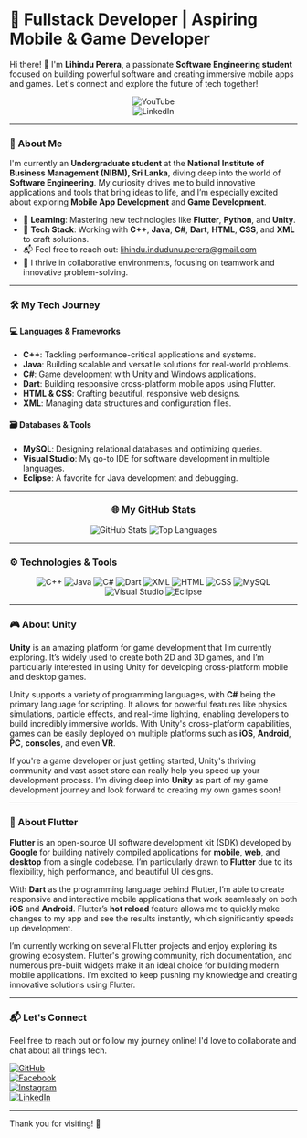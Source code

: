 # 🚀 Fullstack Developer | Aspiring Mobile & Game Developer

Hi there! 👋 I'm **Lihindu Perera**, a passionate **Software Engineering student** focused on building powerful software and creating immersive mobile apps and games. Let's connect and explore the future of tech together!

<div align="center">

![YouTube](https://img.shields.io/badge/YouTube-red?style=for-the-badge&logo=youtube&logoColor=white&link=https://youtube.com)  
![LinkedIn](https://img.shields.io/badge/LinkedIn-blue?style=for-the-badge&logo=linkedin&logoColor=white&link=https://www.linkedin.com/in/lihindu-perera-231024349)

</div>

---

### 🌟 About Me

I'm currently an **Undergraduate student** at the **National Institute of Business Management (NIBM), Sri Lanka**, diving deep into the world of **Software Engineering**. My curiosity drives me to build innovative applications and tools that bring ideas to life, and I’m especially excited about exploring **Mobile App Development** and **Game Development**.

- 🌱 **Learning**: Mastering new technologies like **Flutter**, **Python**, and **Unity**.
- 🔧 **Tech Stack**: Working with **C++**, **Java**, **C#**, **Dart**, **HTML**, **CSS**, and **XML** to craft solutions.
- 📬 Feel free to reach out: [lihindu.indudunu.perera@gmail.com](mailto:lihindu.indudunu.perera@gmail.com)
- 💪 I thrive in collaborative environments, focusing on teamwork and innovative problem-solving.

---

### 🛠️ My Tech Journey

#### 💻 Languages & Frameworks

- **C++**: Tackling performance-critical applications and systems.
- **Java**: Building scalable and versatile solutions for real-world problems.
- **C#**: Game development with Unity and Windows applications.
- **Dart**: Building responsive cross-platform mobile apps using Flutter.
- **HTML & CSS**: Crafting beautiful, responsive web designs.
- **XML**: Managing data structures and configuration files.

#### 🗃️ Databases & Tools

- **MySQL**: Designing relational databases and optimizing queries.
- **Visual Studio**: My go-to IDE for software development in multiple languages.
- **Eclipse**: A favorite for Java development and debugging.

---

<div align="center">

### 🌐 My GitHub Stats

![GitHub Stats](https://github-readme-stats.vercel.app/api?username=LihinduPerera&show_icons=true&theme=holi&hide_title=true&rank_icon=github&card_width=400)
![Top Languages](https://github-readme-stats.vercel.app/api/top-langs/?username=LihinduPerera&layout=compact&theme=holi&card_width=400)

</div>

---

### ⚙️ Technologies & Tools

<div align="center">

![C++](https://img.shields.io/badge/-C++-00599C?style=for-the-badge&logo=c%2B%2B&logoColor=white)
![Java](https://img.shields.io/badge/-Java-orange?style=for-the-badge&logo=java&logoColor=white)
![C#](https://img.shields.io/badge/-C%23-239120?style=for-the-badge&logo=c-sharp&logoColor=white)
![Dart](https://img.shields.io/badge/-Dart-0175C2?style=for-the-badge&logo=dart&logoColor=white)
![XML](https://img.shields.io/badge/-XML-FFA500?style=for-the-badge&logo=xml&logoColor=white)
![HTML](https://img.shields.io/badge/-HTML-orange?style=for-the-badge&logo=html5&logoColor=white)
![CSS](https://img.shields.io/badge/-CSS-blue?style=for-the-badge&logo=css3&logoColor=white)
![MySQL](https://img.shields.io/badge/-MySQL-blue?style=for-the-badge&logo=mysql&logoColor=white)
![Visual Studio](https://img.shields.io/badge/-Visual%20Studio-purple?style=for-the-badge&logo=visual-studio&logoColor=white)
![Eclipse](https://img.shields.io/badge/-Eclipse-2C2255?style=for-the-badge&logo=eclipse&logoColor=white)

</div>

---

### 🎮 About Unity

**Unity** is an amazing platform for game development that I’m currently exploring. It’s widely used to create both 2D and 3D games, and I’m particularly interested in using Unity for developing cross-platform mobile and desktop games.

Unity supports a variety of programming languages, with **C#** being the primary language for scripting. It allows for powerful features like physics simulations, particle effects, and real-time lighting, enabling developers to build incredibly immersive worlds. With Unity's cross-platform capabilities, games can be easily deployed on multiple platforms such as **iOS**, **Android**, **PC**, **consoles**, and even **VR**.

If you're a game developer or just getting started, Unity's thriving community and vast asset store can really help you speed up your development process. I’m diving deep into **Unity** as part of my game development journey and look forward to creating my own games soon!

---

### 📱 About Flutter

**Flutter** is an open-source UI software development kit (SDK) developed by **Google** for building natively compiled applications for **mobile**, **web**, and **desktop** from a single codebase. I’m particularly drawn to **Flutter** due to its flexibility, high performance, and beautiful UI designs.

With **Dart** as the programming language behind Flutter, I’m able to create responsive and interactive mobile applications that work seamlessly on both **iOS** and **Android**. Flutter’s **hot reload** feature allows me to quickly make changes to my app and see the results instantly, which significantly speeds up development.

I’m currently working on several Flutter projects and enjoy exploring its growing ecosystem. Flutter's growing community, rich documentation, and numerous pre-built widgets make it an ideal choice for building modern mobile applications. I’m excited to keep pushing my knowledge and creating innovative solutions using Flutter.

---

### 📬 Let's Connect

Feel free to reach out or follow my journey online! I'd love to collaborate and chat about all things tech.

[![GitHub](https://img.shields.io/badge/-GitHub-black?style=for-the-badge&logo=github&logoColor=white&link=https://github.com/LihinduPerera)](https://github.com/LihinduPerera)  
[![Facebook](https://img.shields.io/badge/-Facebook-blue?style=for-the-badge&logo=facebook&logoColor=white&link=https://facebook.com/sa.lihindu)](https://facebook.com/sa.lihindu)  
[![Instagram](https://img.shields.io/badge/-Instagram-purple?style=for-the-badge&logo=instagram&logoColor=white&link=https://instagram.com/lihindu_perera)](https://instagram.com/lihindu_perera)  
[![LinkedIn](https://img.shields.io/badge/-LinkedIn-blue?style=for-the-badge&logo=linkedin&logoColor=white&link=https://www.linkedin.com/in/lihindu-perera-231024349)](https://www.linkedin.com/in/lihindu-perera-231024349)

---

Thank you for visiting! 🚀
